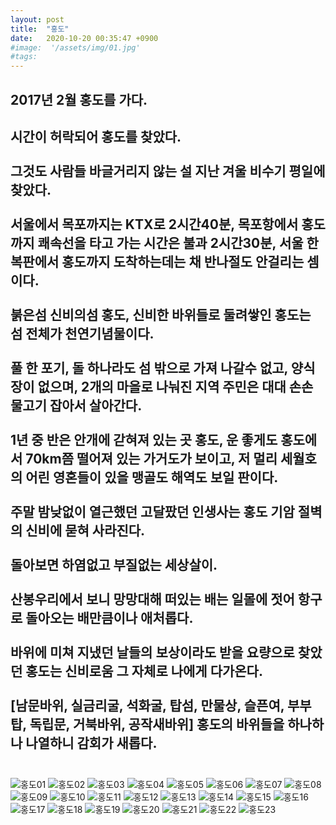 ```yaml
---
layout: post
title:  "홍도"
date:   2020-10-20 00:35:47 +0900
#image:  '/assets/img/01.jpg'
#tags:   
---
```


**2017년 2월 홍도를 가다.**
--
시간이 허락되어 홍도를 찾았다.<br><br> 
그것도 사람들 바글거리지 않는 설 지난 겨울 비수기 평일에 찾았다.<br><br>
서울에서 목포까지는 KTX로 2시간40분, 목포항에서 홍도까지 쾌속선을 타고 가는 시간은 불과 2시간30분, 서울 한복판에서 홍도까지 도착하는데는 채 반나절도 안걸리는 셈이다.<br><br>
붉은섬 신비의섬 홍도, 신비한 바위들로 둘려쌓인 홍도는 섬 전체가 천연기념물이다.<br><br>
풀 한 포기, 돌 하나라도 섬 밖으로 가져 나갈수 없고, 양식장이 없으며, 2개의 마을로 나눠진 지역 주민은 대대 손손 물고기 잡아서 살아간다.<br><br>
1년 중 반은 안개에 갇혀져 있는 곳 홍도, 운 좋게도 홍도에서 70km쯤 떨어져 있는 가거도가 보이고, 저 멀리 세월호의 어린 영혼들이 있을 맹골도 해역도 보일 판이다.<br><br>
주말 밤낮없이 열근했던 고달팠던 인생사는 홍도 기암 절벽의 신비에 묻혀 사라진다.<br><br>
돌아보면 하염없고 부질없는 세상살이.<br><br>
산봉우리에서 보니 망망대해 떠있는 배는 일몰에 젓어 항구로 돌아오는 배만큼이나 애처롭다.<br><br>
바위에 미쳐 지냈던 날들의 보상이라도 받을 요량으로 찾았던 홍도는 신비로움 그 자체로 나에게 다가온다.<br><br>
[남문바위, 실금리굴, 석화굴, 탑섬, 만물상, 슬픈여, 부부탑, 독립문, 거북바위, 공작새바위] 홍도의 바위들을 하나하나 나열하니 감회가 새롭다.<br><br>
--
![홍도01](/assets/img/hongdo/01.jpg)
![홍도02](/assets/img/hongdo/02.jpg)
![홍도03](/assets/img/hongdo/03.jpg)
![홍도04](/assets/img/hongdo/04.jpg)
![홍도05](/assets/img/hongdo/05.jpg)
![홍도06](/assets/img/hongdo/06.jpg)
![홍도07](/assets/img/hongdo/07.jpg)
![홍도08](/assets/img/hongdo/08.jpg)
![홍도09](/assets/img/hongdo/09.jpg)
![홍도10](/assets/img/hongdo/10.jpg)
![홍도11](/assets/img/hongdo/11.jpg)
![홍도12](/assets/img/hongdo/12.jpg)
![홍도13](/assets/img/hongdo/13.jpg)
![홍도14](/assets/img/hongdo/14.jpg)
![홍도15](/assets/img/hongdo/15.jpg)
![홍도16](/assets/img/hongdo/16.jpg)
![홍도17](/assets/img/hongdo/17.jpg)
![홍도18](/assets/img/hongdo/18.jpg)
![홍도19](/assets/img/hongdo/19.jpg)
![홍도20](/assets/img/hongdo/20.jpg)
![홍도21](/assets/img/hongdo/21.jpg)
![홍도22](/assets/img/hongdo/22.jpg)
![홍도23](/assets/img/hongdo/23.jpg)
